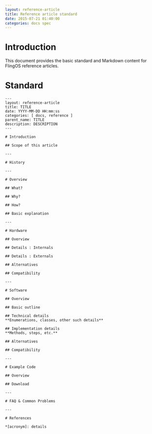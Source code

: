 ```yaml
---
layout: reference-article
title: Reference article standard
date: 2015-07-21 01:40:00
categories: docs spec
---
```


# Introduction
This document provides the basic standard and Markdown content for FlingOS reference articles.

# Standard

    ---
    layout: reference-article
    title: TITLE
    date: YYYY-MM-DD HH:mm:ss
    categories: [ docs, reference ]
    parent_name: TITLE
    description: DESCRIPTION
    ---

    # Introduction

    ## Scope of this article

    ---

    # History

    ---

    # Overview

    ## What?

    ## Why?

    ## How?

    ## Basic explanation

    ---

    # Hardware

    ## Overview

    ## Details : Internals

    ## Details : Externals

    ## Alternatives

    ## Compatibility

    ---

    # Software

    ## Overview

    ## Basic outline

    ## Technical details
    **Enumerations, classes, other such details**

    ## Implementation details
    **Methods, steps, etc.**

    ## Alternatives

    ## Compatibility

    ---

    # Example Code

    ## Overview

    ## Download

    ---

    # FAQ & Common Problems

    ---

    # References

    *[acronym]: details
